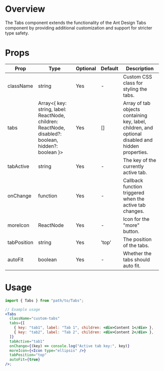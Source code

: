 # Overview

The Tabs component extends the functionality of the Ant Design Tabs component by providing additional customization and support for stricter type safety.

# Props

| Prop        | Type                                                                                                | Optional | Default | Description                                                                                        |
| ----------- | --------------------------------------------------------------------------------------------------- | -------- | ------- | -------------------------------------------------------------------------------------------------- |
| className   | string                                                                                              | Yes      | -       | Custom CSS class for styling the tabs.                                                             |
| tabs        | Array<{ key: string, label: ReactNode, children: ReactNode, disabled?: boolean, hidden?: boolean }> | Yes      | []      | Array of tab objects containing key, label, children, and optional disabled and hidden properties. |
| tabActive   | string                                                                                              | Yes      | -       | The key of the currently active tab.                                                               |
| onChange    | function                                                                                            | Yes      | -       | Callback function triggered when the active tab changes.                                           |
| moreIcon    | ReactNode                                                                                           | Yes      | -       | Icon for the "more" button.                                                                        |
| tabPosition | string                                                                                              | Yes      | 'top'   | The position of the tabs.                                                                          |
| autoFit     | boolean                                                                                             | Yes      | -       | Whether the tabs should auto fit.                                                                  |

# Usage

```jsx
import { Tabs } from "path/to/Tabs";

// Example usage
<Tabs
  className="custom-tabs"
  tabs={[
    { key: "tab1", label: "Tab 1", children: <div>Content 1</div> },
    { key: "tab2", label: "Tab 2", children: <div>Content 2</div> },
  ]}
  tabActive="tab1"
  onChange={(key) => console.log("Active tab key:", key)}
  moreIcon={<Icon type="ellipsis" />}
  tabPosition="top"
  autoFit={true}
/>;
```
